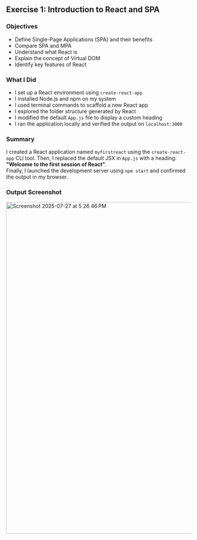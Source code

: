 ## Exercise 1: Introduction to React and SPA

### Objectives

- Define Single-Page Applications (SPA) and their benefits
- Compare SPA and MPA
- Understand what React is
- Explain the concept of Virtual DOM
- Identify key features of React

### What I Did

- I set up a React environment using `create-react-app`
- I installed Node.js and npm on my system
- I used terminal commands to scaffold a new React app
- I explored the folder structure generated by React
- I modified the default `App.js` file to display a custom heading
- I ran the application locally and verified the output on `localhost:3000`

### Summary

I created a React application named `myfirstreact` using the `create-react-app` CLI tool. Then, I replaced the default JSX in `App.js` with a heading:  
**"Welcome to the first session of React"**.  
Finally, I launched the development server using `npm start` and confirmed the output in my browser.

### Output Screenshot

<img width="1440" height="900" alt="Screenshot 2025-07-27 at 5 26 46 PM" src="https://github.com/user-attachments/assets/b0b185e4-a2d1-4dab-845a-8875256d1564" />

